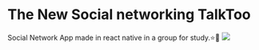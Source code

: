 <h1>The New Social networking TalkToo</h1>
Social Network App made in react native in a group for study.⭐🤖
<img src=”[caminho até a imagem](https://amenteemaravilhosa.com.br/wp-content/uploads/2019/09/desejo-de-aparecer-nas-redes-sociais-370x247.jpg)”>
